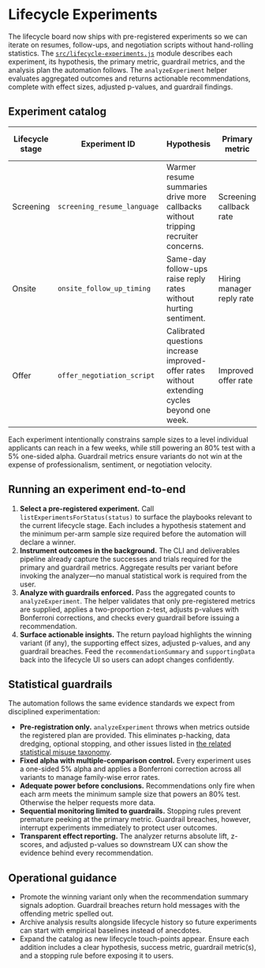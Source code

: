 # Lifecycle Experiments

The lifecycle board now ships with pre-registered experiments so we can iterate on resumes,
follow-ups, and negotiation scripts without hand-rolling statistics. The
[`src/lifecycle-experiments.js`](../src/lifecycle-experiments.js) module describes each experiment,
its hypothesis, the primary metric, guardrail metrics, and the analysis plan the automation follows.
The `analyzeExperiment` helper evaluates aggregated outcomes and returns actionable recommendations,
complete with effect sizes, adjusted p-values, and guardrail findings.

## Experiment catalog

| Lifecycle stage | Experiment ID | Hypothesis | Primary metric | Minimum sample per arm | Guardrail focus |
| --------------- | ------------- | ---------- | -------------- | ---------------------- | --------------- |
| Screening | `screening_resume_language` | Warmer resume summaries drive more callbacks without tripping recruiter concerns. | Screening callback rate | 150 | Negative recruiter feedback rate ≤ 8% |
| Onsite | `onsite_follow_up_timing` | Same-day follow-ups raise reply rates without hurting sentiment. | Hiring manager reply rate | 60 | Negative sentiment rate ≤ 10% |
| Offer | `offer_negotiation_script` | Calibrated questions increase improved-offer rates without extending cycles beyond one week. | Improved offer rate | 40 | Negotiation cycle extension rate ≤ 25% |

Each experiment intentionally constrains sample sizes to a level individual applicants can reach in a
few weeks, while still powering an 80% test with a 5% one-sided alpha. Guardrail metrics ensure
variants do not win at the expense of professionalism, sentiment, or negotiation velocity.

## Running an experiment end-to-end

1. **Select a pre-registered experiment.** Call `listExperimentsForStatus(status)` to surface the
   playbooks relevant to the current lifecycle stage. Each includes a hypothesis statement and the
   minimum per-arm sample size required before the automation will declare a winner.
2. **Instrument outcomes in the background.** The CLI and deliverables pipeline already capture the
   successes and trials required for the primary and guardrail metrics. Aggregate results per variant
   before invoking the analyzer—no manual statistical work is required from the user.
3. **Analyze with guardrails enforced.** Pass the aggregated counts to `analyzeExperiment`. The
   helper validates that only pre-registered metrics are supplied, applies a two-proportion z-test,
   adjusts p-values with Bonferroni corrections, and checks every guardrail before issuing a
   recommendation.
4. **Surface actionable insights.** The return payload highlights the winning variant (if any), the
   supporting effect sizes, adjusted p-values, and any guardrail breaches. Feed the
   `recommendationSummary` and `supportingData` back into the lifecycle UI so users can adopt changes
   confidently.

## Statistical guardrails

The automation follows the same evidence standards we expect from disciplined experimentation:

- **Pre-registration only.** `analyzeExperiment` throws when metrics outside the registered plan are
  provided. This eliminates p-hacking, data dredging, optional stopping, and other issues listed in
  [the related statistical misuse taxonomy](https://en.wikipedia.org/wiki/Data_dredging#See_also).
- **Fixed alpha with multiple-comparison control.** Every experiment uses a one-sided 5% alpha and
  applies a Bonferroni correction across all variants to manage family-wise error rates.
- **Adequate power before conclusions.** Recommendations only fire when each arm meets the minimum
  sample size that powers an 80% test. Otherwise the helper requests more data.
- **Sequential monitoring limited to guardrails.** Stopping rules prevent premature peeking at the
  primary metric. Guardrail breaches, however, interrupt experiments immediately to protect user
  outcomes.
- **Transparent effect reporting.** The analyzer returns absolute lift, z-scores, and adjusted
  p-values so downstream UX can show the evidence behind every recommendation.

## Operational guidance

- Promote the winning variant only when the recommendation summary signals adoption. Guardrail
  breaches return hold messages with the offending metric spelled out.
- Archive analysis results alongside lifecycle history so future experiments can start with empirical
  baselines instead of anecdotes.
- Expand the catalog as new lifecycle touch-points appear. Ensure each addition includes a clear
  hypothesis, success metric, guardrail metric(s), and a stopping rule before exposing it to users.
